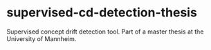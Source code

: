 # supervised-cd-detection-thesis
Supervised concept drift detection tool. Part of a master thesis at the University of Mannheim.
